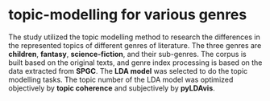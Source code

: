 # topic-modelling for various genres
The study utilized the topic modelling method to research the differences in the represented topics of different genres of literature. The three genres are **children**, **fantasy**, **science-fiction**, and their sub-genres. The corpus is built based on the original texts, and genre index processing is based on the data extracted from **SPGC**. The **LDA model** was selected to do the topic modelling tasks. The topic number of the LDA model was optimized objectively by **topic coherence** and subjectively by **pyLDAvis**.

